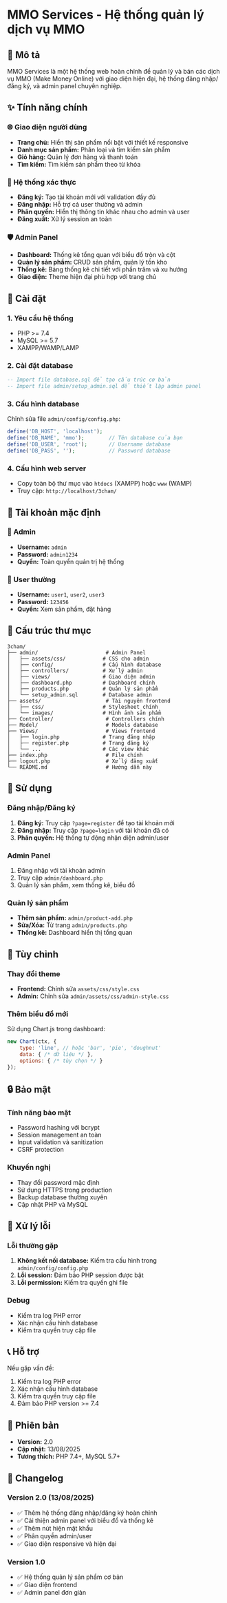 # MMO Services - Hệ thống quản lý dịch vụ MMO

## 🎯 Mô tả
MMO Services là một hệ thống web hoàn chỉnh để quản lý và bán các dịch vụ MMO (Make Money Online) với giao diện hiện đại, hệ thống đăng nhập/đăng ký, và admin panel chuyên nghiệp.

## ✨ Tính năng chính

### 🌐 Giao diện người dùng
- **Trang chủ:** Hiển thị sản phẩm nổi bật với thiết kế responsive
- **Danh mục sản phẩm:** Phân loại và tìm kiếm sản phẩm
- **Giỏ hàng:** Quản lý đơn hàng và thanh toán
- **Tìm kiếm:** Tìm kiếm sản phẩm theo từ khóa

### 🔐 Hệ thống xác thực
- **Đăng ký:** Tạo tài khoản mới với validation đầy đủ
- **Đăng nhập:** Hỗ trợ cả user thường và admin
- **Phân quyền:** Hiển thị thông tin khác nhau cho admin và user
- **Đăng xuất:** Xử lý session an toàn

### 🛡️ Admin Panel
- **Dashboard:** Thống kê tổng quan với biểu đồ tròn và cột
- **Quản lý sản phẩm:** CRUD sản phẩm, quản lý tồn kho
- **Thống kê:** Bảng thống kê chi tiết với phần trăm và xu hướng
- **Giao diện:** Theme hiện đại phù hợp với trang chủ

## 🚀 Cài đặt

### 1. Yêu cầu hệ thống
- PHP >= 7.4
- MySQL >= 5.7
- XAMPP/WAMP/LAMP

### 2. Cài đặt database
```sql
-- Import file database.sql để tạo cấu trúc cơ bản
-- Import file admin/setup_admin.sql để thiết lập admin panel
```

### 3. Cấu hình database
Chỉnh sửa file `admin/config/config.php`:
```php
define('DB_HOST', 'localhost');
define('DB_NAME', 'mmo');        // Tên database của bạn
define('DB_USER', 'root');       // Username database
define('DB_PASS', '');           // Password database
```

### 4. Cấu hình web server
- Copy toàn bộ thư mục vào `htdocs` (XAMPP) hoặc `www` (WAMP)
- Truy cập: `http://localhost/3cham/`

## 👥 Tài khoản mặc định

### 🔑 Admin
- **Username:** `admin`
- **Password:** `admin1234`
- **Quyền:** Toàn quyền quản trị hệ thống

### 👤 User thường
- **Username:** `user1`, `user2`, `user3`
- **Password:** `123456`
- **Quyền:** Xem sản phẩm, đặt hàng

## 📁 Cấu trúc thư mục

```
3cham/
├── admin/                      # Admin Panel
│   ├── assets/css/            # CSS cho admin
│   ├── config/                # Cấu hình database
│   ├── controllers/           # Xử lý admin
│   ├── views/                 # Giao diện admin
│   ├── dashboard.php          # Dashboard chính
│   ├── products.php           # Quản lý sản phẩm
│   └── setup_admin.sql        # Database admin
├── assets/                     # Tài nguyên frontend
│   ├── css/                   # Stylesheet chính
│   └── images/                # Hình ảnh sản phẩm
├── Controller/                 # Controllers chính
├── Model/                      # Models database
├── Views/                      # Views frontend
│   ├── login.php              # Trang đăng nhập
│   ├── register.php           # Trang đăng ký
│   └── ...                    # Các view khác
├── index.php                   # File chính
├── logout.php                  # Xử lý đăng xuất
└── README.md                   # Hướng dẫn này
```

## 🔧 Sử dụng

### Đăng nhập/Đăng ký
1. **Đăng ký:** Truy cập `?page=register` để tạo tài khoản mới
2. **Đăng nhập:** Truy cập `?page=login` với tài khoản đã có
3. **Phân quyền:** Hệ thống tự động nhận diện admin/user

### Admin Panel
1. Đăng nhập với tài khoản admin
2. Truy cập `admin/dashboard.php`
3. Quản lý sản phẩm, xem thống kê, biểu đồ

### Quản lý sản phẩm
- **Thêm sản phẩm:** `admin/product-add.php`
- **Sửa/Xóa:** Từ trang `admin/products.php`
- **Thống kê:** Dashboard hiển thị tổng quan

## 🎨 Tùy chỉnh

### Thay đổi theme
- **Frontend:** Chỉnh sửa `assets/css/style.css`
- **Admin:** Chỉnh sửa `admin/assets/css/admin-style.css`

### Thêm biểu đồ mới
Sử dụng Chart.js trong dashboard:
```javascript
new Chart(ctx, {
    type: 'line', // hoặc 'bar', 'pie', 'doughnut'
    data: { /* dữ liệu */ },
    options: { /* tùy chọn */ }
});
```

## 🔒 Bảo mật

### Tính năng bảo mật
- Password hashing với bcrypt
- Session management an toàn
- Input validation và sanitization
- CSRF protection

### Khuyến nghị
- Thay đổi password mặc định
- Sử dụng HTTPS trong production
- Backup database thường xuyên
- Cập nhật PHP và MySQL

## 🐛 Xử lý lỗi

### Lỗi thường gặp
1. **Không kết nối database:** Kiểm tra cấu hình trong `admin/config/config.php`
2. **Lỗi session:** Đảm bảo PHP session được bật
3. **Lỗi permission:** Kiểm tra quyền ghi file

### Debug
- Kiểm tra log PHP error
- Xác nhận cấu hình database
- Kiểm tra quyền truy cập file

## 📞 Hỗ trợ

Nếu gặp vấn đề:
1. Kiểm tra log PHP error
2. Xác nhận cấu hình database
3. Kiểm tra quyền truy cập file
4. Đảm bảo PHP version >= 7.4

## 📄 Phiên bản
- **Version:** 2.0
- **Cập nhật:** 13/08/2025
- **Tương thích:** PHP 7.4+, MySQL 5.7+

## 📝 Changelog

### Version 2.0 (13/08/2025)
- ✅ Thêm hệ thống đăng nhập/đăng ký hoàn chỉnh
- ✅ Cải thiện admin panel với biểu đồ và thống kê
- ✅ Thêm nút hiện mật khẩu
- ✅ Phân quyền admin/user
- ✅ Giao diện responsive và hiện đại

### Version 1.0
- ✅ Hệ thống quản lý sản phẩm cơ bản
- ✅ Giao diện frontend
- ✅ Admin panel đơn giản 
